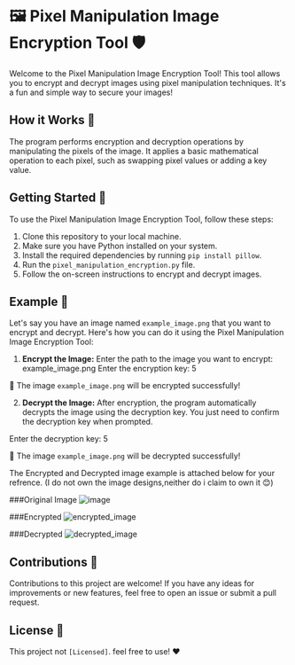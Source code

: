 # 🖼️ Pixel Manipulation Image Encryption Tool 🛡️

Welcome to the Pixel Manipulation Image Encryption Tool! This tool allows you to encrypt and decrypt images using pixel manipulation techniques. It's a fun and simple way to secure your images!

## How it Works 🤔
The program performs encryption and decryption operations by manipulating the pixels of the image. It applies a basic mathematical operation to each pixel, such as swapping pixel values or adding a key value.

## Getting Started 🚀
To use the Pixel Manipulation Image Encryption Tool, follow these steps:
1. Clone this repository to your local machine.
2. Make sure you have Python installed on your system.
3. Install the required dependencies by running `pip install pillow`.
4. Run the `pixel_manipulation_encryption.py` file.
5. Follow the on-screen instructions to encrypt and decrypt images.

## Example 🌟
Let's say you have an image named `example_image.png` that you want to encrypt and decrypt. Here's how you can do it using the Pixel Manipulation Image Encryption Tool:

1. **Encrypt the Image:**
Enter the path to the image you want to encrypt: example_image.png
Enter the encryption key: 5

🎉 The image `example_image.png` will be encrypted successfully!

2. **Decrypt the Image:**
After encryption, the program automatically decrypts the image using the decryption key. You just need to confirm the decryption key when prompted.

Enter the decryption key: 5

🎉 The image `example_image.png` will be decrypted successfully!

The Encrypted and Decrypted image example is attached below for your refrence.
(I do not own the image designs,neither do i claim to own it 😊)

###Original Image
![image](https://github.com/kauz07/PRODIGY_CS_02/assets/65854932/deb129b2-f1fb-4af7-b697-fb87e77c7fa8)

###Encrypted
![encrypted_image](https://github.com/kauz07/PRODIGY_CS_02/assets/65854932/247d009f-ad47-4faa-9d1b-5f0f398c1d94)

###Decrypted
![decrypted_image](https://github.com/kauz07/PRODIGY_CS_02/assets/65854932/92264b56-8c4a-4121-8107-7cc7d4e9a858)


## Contributions 🤝
Contributions to this project are welcome! If you have any ideas for improvements or new features, feel free to open an issue or submit a pull request.

## License 📝
This project not `[Licensed]`. feel free to use! ❤️ 
